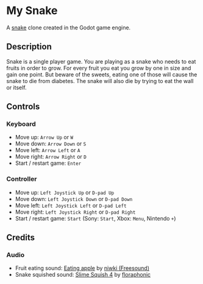 # My Snake
A [snake](https://en.wikipedia.org/wiki/Snake_(1998_video_game)) clone created in the Godot game engine.

## Description
Snake is a single player game. You are playing as a snake who needs to eat fruits in order to grow. For every fruit you
eat you grow by one in size and gain one point. But beware of the sweets, eating one of those will cause the snake to 
die from diabetes. The snake will also die by trying to eat the wall or itself.

## Controls

### Keyboard

- Move up: `Arrow Up` or `W`
- Move down: `Arrow Down` or `S`
- Move left: `Arrow Left` or `A`
- Move right: `Arrow Right` or `D`
- Start / restart game: `Enter`

### Controller

- Move up: `Left Joystick Up` or `D-pad Up`
- Move down: `Left Joystick Down` or `D-pad Down`
- Move left: `Left Joystick Left` or `D-pad Left`
- Move right: `Left Joystick Right` or `D-pad Right`
- Start / restart game: `Start` (Sony: `Start`, Xbox: `Menu`, Nintendo `+`)

## Credits

### Audio

- Fruit eating sound: [Eating apple](https://pixabay.com/sound-effects/eating-apple-6928/) by [niwki (Freesound)](https://pixabay.com/users/freesound_community-46691455/)
- Snake squished sound: [Slime Squish 4](https://pixabay.com/sound-effects/slime-squish-4-218568/) by [floraphonic](https://pixabay.com/users/floraphonic-38928062/)